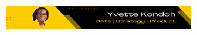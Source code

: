 ![I am GitHub Readme Generator's creator](https://github.com/yvetteekon/yvetteekon/blob/main/CORPORATE_RESIZED_V4.png)
